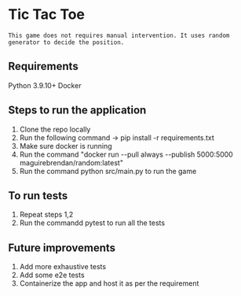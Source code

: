 # Tic Tac Toe
    This game does not requires manual intervention. It uses random generator to decide the position.

## Requirements

Python 3.9.10+
Docker

## Steps to run the application
1. Clone the repo locally
2. Run the following command -> pip install -r requirements.txt
3. Make sure docker is running
4. Run the command "docker run --pull always --publish 5000:5000 maguirebrendan/random:latest"
5. Run the command python src/main.py to run the game

## To run tests
1.  Repeat steps 1,2
2.  Run the commandd pytest to run all the tests

## Future improvements
1. Add more exhaustive tests
2. Add some e2e tests
3. Containerize the app and host it as per the requirement
